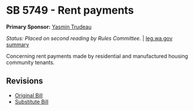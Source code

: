 # SB 5749 - Rent payments
**Primary Sponsor:** [Yasmin Trudeau](/person/leg/yasmin.trudeau.md)

*Status: Placed on second reading by Rules Committee.* | [leg.wa.gov summary](https://app.leg.wa.gov/billsummary?BillNumber=5749&Year=2021)

Concerning rent payments made by residential and manufactured housing community tenants.

## Revisions
* [Original Bill](1/)
* [Substitute Bill](S/)